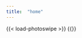 ```yaml
---
title:  "home"
---
```

{{< load-photoswipe >}}
{{<gallery dir="img/gallery/homepage" caption-effect="none" />}}
